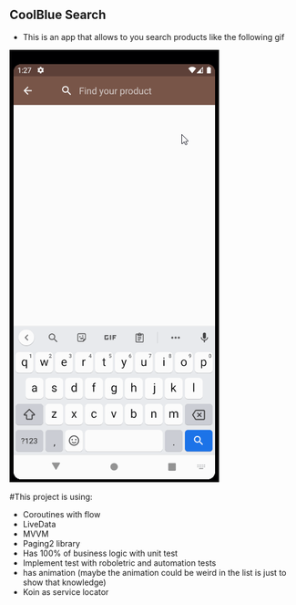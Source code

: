 ## CoolBlue Search

- This is an app that allows to you search products like the following gif

![](demo.gif)

#This project is using:

- Coroutines with flow
- LiveData
- MVVM
- Paging2 library
- Has 100% of business logic with unit test
- Implement test with roboletric and automation tests
- has animation (maybe the animation could be weird in the list is just to show that knowledge)
- Koin as service locator